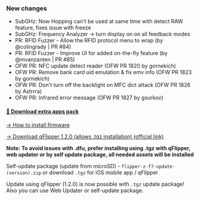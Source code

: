 ### New changes
* SubGHz: Now Hopping can't be used at same time with detect RAW feature, fixes issue with freeze 
* SubGHz: Frequency Analyzer -> turn display on on all feedback modes
* PR: RFID Fuzzer - Allow the RFID protocol menu to wrap (by @colingrady | PR #84)
* PR: RFID Fuzzer - Improve UI for added on-the-fly feature (by @mvanzanten | PR #85)
* OFW PR: NFC update detect reader (OFW PR 1820 by gornekich)
* OFW PR: Remove bank card uid emulation & fix emv info (OFW PR 1823 by gornekich)
* OFW PR: Don't turn off the backlight on MFC dict attack (OFW PR 1826 by Astrrra)
* OFW PR: Infrared error message (OFW PR 1827 by gsurkov)

#### [🎲 Download extra apps pack](https://download-directory.github.io/?url=https://github.com/UberGuidoZ/Flipper/tree/main/Applications/Unleashed)

[-> How to install firmware](https://github.com/Eng1n33r/flipperzero-firmware/blob/dev/documentation/HowToInstall.md)

[-> Download qFlipper 1.2.0 (allows .tgz installation) (official link)](https://update.flipperzero.one/builds/qFlipper/1.2.0/)

**Note: To avoid issues with .dfu, prefer installing using .tgz with qFlipper, web updater or by self update package, all needed assets will be installed**

Self-update package (update from microSD) - `flipper-z-f7-update-(version).zip` or download `.tgz` for iOS mobile app / qFlipper

Update using qFlipper (1.2.0) is now possible with `.tgz` update package! Also you can use Web Updater or self-update package.

